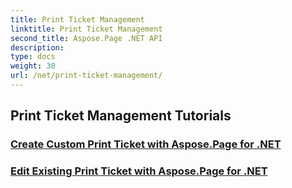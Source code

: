 ```yaml
---
title: Print Ticket Management
linktitle: Print Ticket Management
second_title: Aspose.Page .NET API
description: 
type: docs
weight: 30
url: /net/print-ticket-management/
---
```


## Print Ticket Management Tutorials
### [Create Custom Print Ticket with Aspose.Page for .NET](./create-custom-print-ticket/)
### [Edit Existing Print Ticket with Aspose.Page for .NET](./print-ticket-management/aspose.page/)